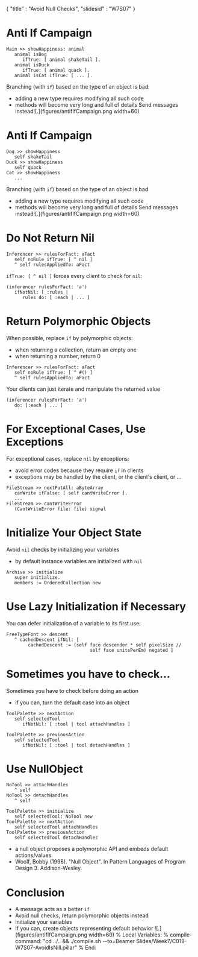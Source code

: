 {"title" : "Avoid Null Checks","slidesid" : "W7S07"}# Anti If Campaign```Main >> showHappiness: animal
   animal isDog
      ifTrue: [ animal shakeTail ].
   animal isDuck
      ifTrue: [ animal quack ].
   animal isCat ifTrue: [ ... ].```Branching \(with `if`\) based on the type of an object is bad:- adding a new type requires modifying all such code- methods will become very long and full of detailsSend messages instead![.](figures/antifIfCampaign.png width=60)# Anti If Campaign```Dog >> showHappiness
   self shakeTail
Duck >> showHappiness
   self quack
Cat >> showHappiness
   ...```Branching \(with `if`\) based on the type of an object is bad- adding a new type requires modifying all such code- methods will become very long and full of detailsSend messages instead![.](figures/antifIfCampaign.png width=60)# Do Not Return Nil```Inferencer >> rulesForFact: aFact
   self noRule ifTrue: [ ^ nil ]
   ^ self rulesAppliedTo: aFact````ifTrue: [ ^ nil ]` forces every client to check for `nil`:```(inferencer rulesForFact: 'a')
   ifNotNil: [ :rules |
      rules do: [ :each | ... ]```# Return Polymorphic ObjectsWhen possible, replace `if` by polymorphic objects:- when returning a collection, return an empty one- when returning a number, return 0```Inferencer >> rulesForFact: aFact
   self noRule ifTrue: [ ^ #() ]
   ^ self rulesAppliedTo: aFact```Your clients can just iterate and manipulate the returned value```(inferencer rulesForFact: 'a')
   do: [:each | ... ]```# For Exceptional Cases, Use ExceptionsFor exceptional cases, replace `nil` by exceptions:- avoid error codes because they require `if` in clients- exceptions may be handled by the client, or the client's client, or ...```FileStream >> nextPutAll: aByteArray
   canWrite ifFalse: [ self cantWriteError ].
   ...
FileStream >> cantWriteError
   (CantWriteError file: file) signal```# Initialize Your Object StateAvoid `nil` checks by initializing your variables- by default instance variables are initialized with `nil````Archive >> initialize
   super initialize.
   members := OrderedCollection new```# Use Lazy Initialization if NecessaryYou can defer initialization of a variable to its first use:```FreeTypeFont >> descent
   ^ cachedDescent ifNil: [
        cachedDescent := (self face descender * self pixelSize //
                               self face unitsPerEm) negated ]```# Sometimes you have to check...Sometimes you have to check before doing an action- if you can, turn the default case into an object```ToolPalette >> nextAction
   self selectedTool
      ifNotNil: [ :tool | tool attachHandles ]

ToolPalette >> previousAction
   self selectedTool
      ifNotNil: [ :tool | tool detachHandles ]```# Use NullObject```NoTool >> attachHandles
   ^ self
NoTool >> detachHandles
   ^ self``````ToolPalette >> initialize
   self selectedTool: NoTool new
ToolPalette >> nextAction
   self selectedTool attachHandles
ToolPalette >> previousAction
   self selectedTool detachHandles```- a null object proposes a polymorphic API and embeds default actions/values- Woolf, Bobby \(1998\). "Null Object". In Pattern Languages of Program Design 3. Addison-Wesley.# Conclusion- A message acts as a better `if`- Avoid null checks, return polymorphic objects instead- Initialize your variables- If you can, create objects representing default behavior![.](figures/antifIfCampaign.png width=60)%  Local Variables:%  compile-command: "cd ../.. && ./compile.sh --to=Beamer Slides/Week7/C019-W7S07-AvoidIsNill.pillar"%  End: